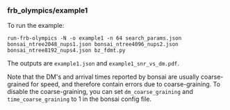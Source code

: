 ### frb_olympics/example1

To run the example:
```
run-frb-olympics -N -o example1 -n 64 search_params.json bonsai_ntree2048_nups1.json bonsai_ntree4096_nups2.json bonsai_ntree8192_nups4.json bz_fdmt.py
```
The outputs are `example1.json` and `example1_snr_vs_dm.pdf`.

Note that the DM's and arrival times reported by bonsai are usually coarse-grained for speed, and 
therefore contain errors due to coarse-graining.  To disable the coarse-graining, you can set
`dm_coarse_graining` and `time_coarse_graining` to 1 in the bonsai config file.
